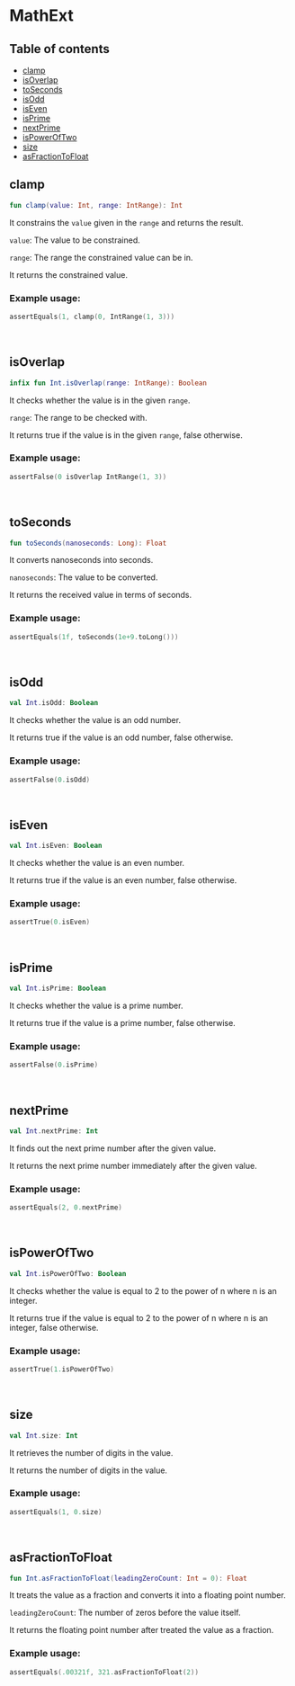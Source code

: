 # MathExt

## Table of contents
- [clamp](https://github.com/ii887522/oxy/tree/master/docs/functions/MathExt.md#clamp)
- [isOverlap](https://github.com/ii887522/oxy/tree/master/docs/functions/MathExt.md#isOverlap)
- [toSeconds](https://github.com/ii887522/oxy/tree/master/docs/functions/MathExt.md#toSeconds)
- [isOdd](https://github.com/ii887522/oxy/tree/master/docs/functions/MathExt.md#isOdd)
- [isEven](https://github.com/ii887522/oxy/tree/master/docs/functions/MathExt.md#isEven)
- [isPrime](https://github.com/ii887522/oxy/tree/master/docs/functions/MathExt.md#isPrime)
- [nextPrime](https://github.com/ii887522/oxy/tree/master/docs/functions/MathExt.md#nextPrime)
- [isPowerOfTwo](https://github.com/ii887522/oxy/tree/master/docs/functions/MathExt.md#isPowerOfTwo)
- [size](https://github.com/ii887522/oxy/tree/master/docs/functions/MathExt.md#size)
- [asFractionToFloat](https://github.com/ii887522/oxy/tree/master/docs/functions/MathExt.md#asFractionToFloat)

## **clamp**
```kotlin
fun clamp(value: Int, range: IntRange): Int
```
It constrains the `value` given in the `range` and returns the result.

`value`: The value to be constrained.

`range`: The range the constrained value can be in.

It returns the constrained value.

### **Example usage:**
```kotlin
assertEquals(1, clamp(0, IntRange(1, 3)))
```
<br />

## **isOverlap**
```kotlin
infix fun Int.isOverlap(range: IntRange): Boolean
```
It checks whether the value is in the given `range`.

`range`: The range to be checked with.

It returns true if the value is in the given `range`, false otherwise.

### **Example usage:**
```kotlin
assertFalse(0 isOverlap IntRange(1, 3))
```
<br />

## **toSeconds**
```kotlin
fun toSeconds(nanoseconds: Long): Float
```
It converts nanoseconds into seconds.

`nanoseconds`: The value to be converted.

It returns the received value in terms of seconds.

### **Example usage:**
```kotlin
assertEquals(1f, toSeconds(1e+9.toLong()))
```
<br />

## **isOdd**
```kotlin
val Int.isOdd: Boolean
```
It checks whether the value is an odd number.

It returns true if the value is an odd number, false otherwise.

### **Example usage:**
```kotlin
assertFalse(0.isOdd)
```
<br />

## **isEven**
```kotlin
val Int.isEven: Boolean
```
It checks whether the value is an even number.

It returns true if the value is an even number, false otherwise.

### **Example usage:**
```kotlin
assertTrue(0.isEven)
```
<br />

## **isPrime**
```kotlin
val Int.isPrime: Boolean
```
It checks whether the value is a prime number.

It returns true if the value is a prime number, false otherwise.

### **Example usage:**
```kotlin
assertFalse(0.isPrime)
```
<br />

## **nextPrime**
```kotlin
val Int.nextPrime: Int
```
It finds out the next prime number after the given value.

It returns the next prime number immediately after the given value.

### **Example usage:**
```kotlin
assertEquals(2, 0.nextPrime)
```
<br />

## **isPowerOfTwo**
```kotlin
val Int.isPowerOfTwo: Boolean
```
It checks whether the value is equal to 2 to the power of n where n is an integer.

It returns true if the value is equal to 2 to the power of n where n is an integer, false otherwise.

### **Example usage:**
```kotlin
assertTrue(1.isPowerOfTwo)
```
<br />

## **size**
```kotlin
val Int.size: Int
```
It retrieves the number of digits in the value.

It returns the number of digits in the value.

### **Example usage:**
```kotlin
assertEquals(1, 0.size)
```
<br />

## **asFractionToFloat**
```kotlin
fun Int.asFractionToFloat(leadingZeroCount: Int = 0): Float
```
It treats the value as a fraction and converts it into a floating point number.

`leadingZeroCount`: The number of zeros before the value itself.

It returns the floating point number after treated the value as a fraction.

### **Example usage:**
```kotlin
assertEquals(.00321f, 321.asFractionToFloat(2))
```
<br />
